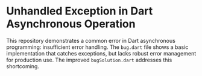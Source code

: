 # Unhandled Exception in Dart Asynchronous Operation

This repository demonstrates a common error in Dart asynchronous programming: insufficient error handling. The `bug.dart` file shows a basic implementation that catches exceptions, but lacks robust error management for production use. The improved `bugSolution.dart` addresses this shortcoming.